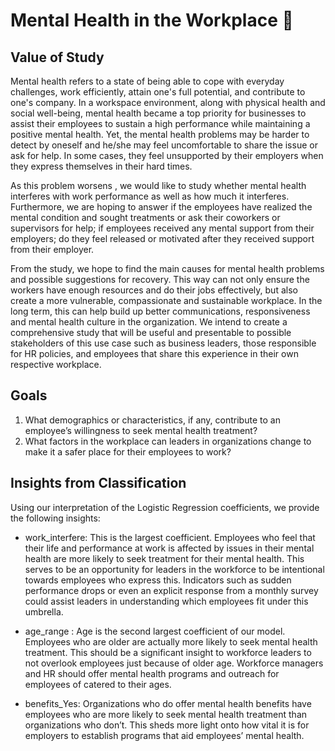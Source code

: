 # Mental Health in the Workplace :brain:

## Value of Study
Mental health refers to a state of being able to cope with everyday challenges, work efficiently, attain one's full potential, and contribute to one's company. In a workspace environment, along with physical health and social well-being, mental health became a top priority for businesses to assist their employees to sustain a high performance while maintaining a positive mental health. Yet, the mental health problems may be harder to detect by oneself and he/she may feel uncomfortable to share the issue or ask for help. In some cases, they feel unsupported by their employers when they express themselves in their hard times. 

As this problem worsens , we would like to study whether mental health interferes with work performance as well as how much it interferes. Furthermore, we are hoping to answer if the employees have realized the mental condition and sought treatments or ask their coworkers or supervisors for help; if employees received any mental support from their employers; do they feel released or motivated after they received support from their employer.

From the study, we hope to find the main causes for mental health problems and possible suggestions for recovery. This way can not only ensure the workers have enough resources and do their jobs effectively, but also create a more vulnerable, compassionate and sustainable workplace. In the long term, this can help build up better communications, responsiveness and mental health culture in the organization. We intend to create a comprehensive study that will be useful and presentable to possible stakeholders of this use case such as business leaders, those responsible for HR policies, and employees that share this experience in their own respective workplace.

## Goals
1. What demographics or characteristics, if any, contribute to an employee’s willingness to seek mental health treatment?
2. What factors in the workplace can leaders in organizations change to make it a safer place for their employees to work?

## Insights from Classification 

Using our interpretation of the Logistic Regression coefficients, we provide the following insights: 
* work_interfere: This is the largest coefficient. Employees who feel that their life and performance at work is affected by issues in their mental health are more likely to seek treatment for their mental health. This serves to be an opportunity for leaders in the workforce to be intentional towards employees who express this. Indicators such as sudden performance drops or even an explicit response from a monthly survey could assist leaders in understanding which employees fit under this umbrella.
* age_range : Age is the second largest coefficient of our model. Employees who are older are actually more likely to seek mental health treatment. This should be a significant insight to workforce leaders to not overlook employees just because of older age. Workforce managers and HR should offer mental health programs and outreach for employees of catered to their ages.

* benefits_Yes: Organizations who do offer mental health benefits have employees who are more likely to seek mental health treatment than organizations who don’t. This sheds more light onto how vital it is for employers to establish programs that aid employees’ mental health. 



